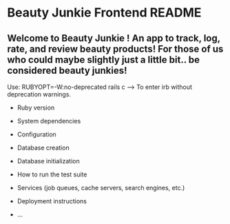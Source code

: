 # Beauty Junkie Frontend README

## Welcome to Beauty Junkie ! An app to track, log, rate, and review beauty products!  For those of us who could maybe slightly just a little bit.. be considered beauty junkies!

Use:   RUBYOPT=-W:no-deprecated rails c   --> To enter irb without deprecation warnings.


* Ruby version

* System dependencies

* Configuration

* Database creation

* Database initialization

* How to run the test suite

* Services (job queues, cache servers, search engines, etc.)

* Deployment instructions

* ...
